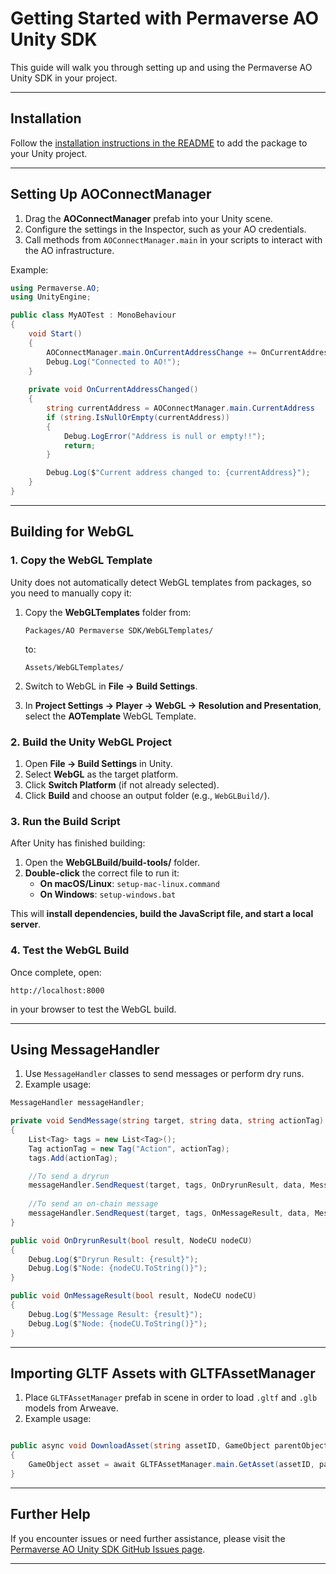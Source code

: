 # Getting Started with Permaverse AO Unity SDK

This guide will walk you through setting up and using the Permaverse AO Unity SDK in your project.

---

## Installation

Follow the [installation instructions in the README](README.md#installation) to add the package to your Unity project.

---

## Setting Up AOConnectManager

1. Drag the **AOConnectManager** prefab into your Unity scene.
2. Configure the settings in the Inspector, such as your AO credentials.
3. Call methods from `AOConnectManager.main` in your scripts to interact with the AO infrastructure.

Example:
```csharp
using Permaverse.AO;
using UnityEngine;

public class MyAOTest : MonoBehaviour
{
    void Start()
    {
        AOConnectManager.main.OnCurrentAddressChange += OnCurrentAddressChanged;
        Debug.Log("Connected to AO!");
    }
    
    private void OnCurrentAddressChanged()
    {
        string currentAddress = AOConnectManager.main.CurrentAddress
        if (string.IsNullOrEmpty(currentAddress))
        {
            Debug.LogError("Address is null or empty!!");
            return;
        }

        Debug.Log($"Current address changed to: {currentAddress}");
    }
}
```

---

## Building for WebGL

### **1. Copy the WebGL Template**
Unity does not automatically detect WebGL templates from packages, so you need to manually copy it:

1. Copy the **WebGLTemplates** folder from:
   ```
   Packages/AO Permaverse SDK/WebGLTemplates/
   ```
   to:
   ```
   Assets/WebGLTemplates/
   ```

2. Switch to WebGL in **File → Build Settings**.
3. In **Project Settings → Player → WebGL → Resolution and Presentation**, select the **AOTemplate** WebGL Template.

### **2. Build the Unity WebGL Project**
1. Open **File → Build Settings** in Unity.
2. Select **WebGL** as the target platform.
3. Click **Switch Platform** (if not already selected).
4. Click **Build** and choose an output folder (e.g., `WebGLBuild/`).

### **3. Run the Build Script**
After Unity has finished building:

1. Open the **WebGLBuild/build-tools/** folder.
2. **Double-click** the correct file to run it:
   - **On macOS/Linux**: `setup-mac-linux.command`
   - **On Windows**: `setup-windows.bat`

This will **install dependencies, build the JavaScript file, and start a local server**.

### **4. Test the WebGL Build**
Once complete, open:
```
http://localhost:8000
```
in your browser to test the WebGL build.

---

## Using MessageHandler

1. Use `MessageHandler` classes to send messages or perform dry runs.
2. Example usage:
```csharp
MessageHandler messageHandler;

private void SendMessage(string target, string data, string actionTag)
{
    List<Tag> tags = new List<Tag>();
    Tag actionTag = new Tag("Action", actionTag);
    tags.Add(actionTag);

    //To send a dryrun
    messageHandler.SendRequest(target, tags, OnDryrunResult, data, MessageHandler.NetworkMethod.Dryrun);
    
    //To send an on-chain message
    messageHandler.SendRequest(target, tags, OnMessageResult, data, MessageHandler.NetworkMethod.Message);
}

public void OnDryrunResult(bool result, NodeCU nodeCU)
{
    Debug.Log($"Dryrun Result: {result}");
    Debug.Log($"Node: {nodeCU.ToString()}");        
}

public void OnMessageResult(bool result, NodeCU nodeCU)
{
    Debug.Log($"Message Result: {result}");
    Debug.Log($"Node: {nodeCU.ToString()}");        
}
```

---

## Importing GLTF Assets with GLTFAssetManager

1. Place `GLTFAssetManager` prefab in scene in order to load `.gltf` and `.glb` models from Arweave.
2. Example usage:
```csharp

public async void DownloadAsset(string assetID, GameObject parentObject)
{
    GameObject asset = await GLTFAssetManager.main.GetAsset(assetID, parentObject);
}
```

---

## Further Help

If you encounter issues or need further assistance, please visit the [Permaverse AO Unity SDK GitHub Issues page](https://github.com/simonfriend/AO-Unity-SDK/issues).

---
